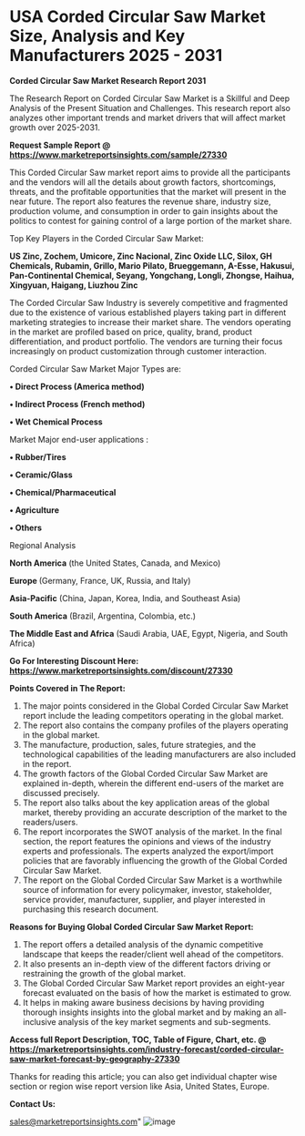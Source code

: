 # USA Corded Circular Saw Market Size, Analysis and Key Manufacturers 2025 - 2031

<strong>Corded Circular Saw Market Research Report 2031</strong>

The Research Report on Corded Circular Saw Market is a Skillful and Deep Analysis of the Present Situation and Challenges. This research report also analyzes other important trends and market drivers that will affect market growth over 2025-2031.

<strong>Request Sample Report @ <a href=https://www.marketreportsinsights.com/sample/27330>https://www.marketreportsinsights.com/sample/27330</a></strong>

This Corded Circular Saw market report aims to provide all the participants and the vendors will all the details about growth factors, shortcomings, threats, and the profitable opportunities that the market will present in the near future. The report also features the revenue share, industry size, production volume, and consumption in order to gain insights about the politics to contest for gaining control of a large portion of the market share.

Top Key Players in the Corded Circular Saw Market:

<strong>US Zinc, Zochem, Umicore, Zinc Nacional, Zinc Oxide LLC, Silox, GH Chemicals, Rubamin, Grillo, Mario Pilato, Brueggemann, A-Esse, Hakusui, Pan-Continental Chemical, Seyang, Yongchang, Longli, Zhongse, Haihua, Xingyuan, Haigang, Liuzhou Zinc</strong>

The Corded Circular Saw Industry is severely competitive and fragmented due to the existence of various established players taking part in different marketing strategies to increase their market share. The vendors operating in the market are profiled based on price, quality, brand, product differentiation, and product portfolio. The vendors are turning their focus increasingly on product customization through customer interaction.

Corded Circular Saw Market Major Types are:

<strong>• Direct Process (America method)

• Indirect Process (French method)

• Wet Chemical Process</strong>

Market Major end-user applications :

<strong>• Rubber/Tires

• Ceramic/Glass

• Chemical/Pharmaceutical

• Agriculture

• Others</strong>

Regional Analysis

</u><strong><b>North America</b></strong> (the United States, Canada, and Mexico)

<strong><b>Europe </b></strong>(Germany, France, UK, Russia, and Italy)

<strong><b>Asia-Pacific</b></strong> (China, Japan, Korea, India, and Southeast Asia)

<strong><b>South America</b></strong> (Brazil, Argentina, Colombia, etc.)

<strong><b>The Middle East and Africa</b></strong> (Saudi Arabia, UAE, Egypt, Nigeria, and South Africa)

<strong>Go For Interesting Discount Here: <a href=https://www.marketreportsinsights.com/discount/27330>https://www.marketreportsinsights.com/discount/27330</a></strong>

<strong>Points Covered in The Report:</strong>
<ol>
  <li>The major points considered in the Global Corded Circular Saw Market report include the leading competitors operating in the global market.</li>
  <li>The report also contains the company profiles of the players operating in the global market.</li>
  <li>The manufacture, production, sales, future strategies, and the technological capabilities of the leading manufacturers are also included in the report.</li>
  <li>The growth factors of the Global Corded Circular Saw Market are explained in-depth, wherein the different end-users of the market are discussed precisely.</li>
  <li>The report also talks about the key application areas of the global market, thereby providing an accurate description of the market to the readers/users.</li>
  <li>The report incorporates the SWOT analysis of the market. In the final section, the report features the opinions and views of the industry experts and professionals. The experts analyzed the export/import policies that are favorably influencing the growth of the Global Corded Circular Saw Market.</li>
  <li>The report on the Global Corded Circular Saw Market is a worthwhile source of information for every policymaker, investor, stakeholder, service provider, manufacturer, supplier, and player interested in purchasing this research document.</li>
</ol>
<strong>Reasons for Buying Global Corded Circular Saw Market Report:</strong>

<ol>
  <li>The report offers a detailed analysis of the dynamic competitive landscape that keeps the reader/client well ahead of the competitors.</li>
  <li>It also presents an in-depth view of the different factors driving or restraining the growth of the global market.</li>
  <li>The Global Corded Circular Saw Market report provides an eight-year forecast evaluated on the basis of how the market is estimated to grow.</li>
  <li>It helps in making aware business decisions by having providing thorough insights insights into the global market and by making an all-inclusive analysis of the key market segments and sub-segments.</li>
</ol>
<strong>Access full Report Description, TOC, Table of Figure, Chart, etc. @ <a href=https://marketreportsinsights.com/industry-forecast/corded-circular-saw-market-forecast-by-geography-27330>https://marketreportsinsights.com/industry-forecast/corded-circular-saw-market-forecast-by-geography-27330</a></strong>


Thanks for reading this article; you can also get individual chapter wise section or region wise report version like Asia, United States, Europe.

<strong>Contact Us:</strong>

sales@marketreportsinsights.com"
![image](https://github.com/user-attachments/assets/01a2e604-6f10-4e01-b110-c930dd6f29f9)
